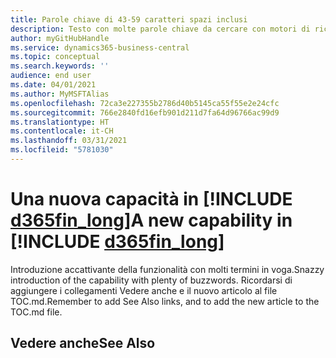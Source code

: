 ```yaml
---
title: Parole chiave di 43-59 caratteri spazi inclusi
description: Testo con molte parole chiave da cercare con motori di ricerca.
author: myGitHubHandle
ms.service: dynamics365-business-central
ms.topic: conceptual
ms.search.keywords: ''
audience: end user
ms.date: 04/01/2021
ms.author: MyMSFTAlias
ms.openlocfilehash: 72ca3e227355b2786d40b5145ca55f55e2e24cfc
ms.sourcegitcommit: 766e2840fd16efb901d211d7fa64d96766ac99d9
ms.translationtype: HT
ms.contentlocale: it-CH
ms.lasthandoff: 03/31/2021
ms.locfileid: "5781030"
---
```

# <a name="a-new-capability-in-d365fin_long"></a><span data-ttu-id="885e7-103">Una nuova capacità in [!INCLUDE [d365fin_long](includes/d365fin_long_md.md)]</span><span class="sxs-lookup"><span data-stu-id="885e7-103">A new capability in [!INCLUDE [d365fin_long](includes/d365fin_long_md.md)]</span></span>

<span data-ttu-id="885e7-104">Introduzione accattivante della funzionalità con molti termini in voga.</span><span class="sxs-lookup"><span data-stu-id="885e7-104">Snazzy introduction of the capability with plenty of buzzwords.</span></span> <span data-ttu-id="885e7-105">Ricordarsi di aggiungere i collegamenti Vedere anche e il nuovo articolo al file TOC.md.</span><span class="sxs-lookup"><span data-stu-id="885e7-105">Remember to add See Also links, and to add the new article to the TOC.md file.</span></span>  

## <a name="see-also"></a><span data-ttu-id="885e7-106">Vedere anche</span><span class="sxs-lookup"><span data-stu-id="885e7-106">See Also</span></span>
